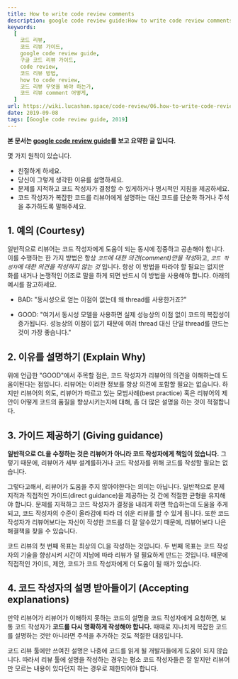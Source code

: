 ```yaml
---
title: How to write code review comments
description: google code review guide:How to write code review comments의 요약, 번역입니다.
keywords:
  [
    코드 리뷰,
    코드 리뷰 가이드,
    google code review guide,
    구글 코드 리뷰 가이드,
    code review,
    코드 리뷰 방법,
    how to code review,
    코드 리뷰 무엇을 봐야 하는가,
    코드 리뷰 comment 어떻게,
  ]
url: https://wiki.lucashan.space/code-review/06.how-to-write-code-review-comments/
date: 2019-09-08
tags: [Google code review guide, 2019]
---
```


**본 문서는 [google code review guide](https://google.github.io/eng-practices/review/reviewer/comments.html)를 보고 요약한 글 입니다.**

몇 가지 원칙이 있습니다.

- 친절하게 하세요.
- 당신이 그렇게 생각한 이유를 설명하세요.
- 문제를 지적하고 코드 작성자가 결정할 수 있게하거나 명시적인 지침을 제공하세요.
- 코드 작성자가 복잡한 코드를 리뷰어에게 설명하는 대신 코드를 단순화 하거나 주석을 추가하도록 말해주세요.

## 1. 예의 (Courtesy)

일반적으로 리뷰어는 코드 작성자에게 도움이 되는 동시에 정중하고 공손해야 합니다. 이를 수행하는 한 가지 방법은 항상 *`코드`에 대한 의견(comment)만을 작성*하고, _`코드 작성자`에 대한 의견을 작성하지 않는 것_ 입니다. 항상 이 방법을 따라야 할 필요는 없지만 화를 내거나 논쟁적인 어조로 말을 하게 되면 반드시 이 방법을 사용해야 합니다. 아래의 예시를 참고하세요.

- BAD: "동시성으로 얻는 이점이 없는데 왜 thread를 사용한거죠?"

- GOOD: "여기서 동시성 모델을 사용하면 실제 성능상의 이점 없이 코드의 복잡성이 증가됩니다. 성능상의 이점이 없기 때문에 여러 thread 대신 단일 thread를 만드는 것이 가장 좋습니다."

## 2. 이유를 설명하기 (Explain Why)

위에 언급한 "GOOD"에서 주목할 점은, 코드 작성자가 리뷰어의 의견을 이해하는데 도움이된다는 점입니다. 리뷰어는 이러한 정보를 항상 의견에 포함할 필요는 없습니다. 하지만 리뷰어의 의도, 리뷰어가 따르고 있는 모범사례(best practice) 혹은 리뷰어의 제안이 어떻게 코드의 품질을 향상시키는지에 대해, 좀 더 많은 설명을 하는 것이 적절합니다.

## 3. 가이드 제공하기 (Giving guidance)

**일반적으로 CL을 수정하는 것은 리뷰어가 아니라 코드 작성자에게 책임이 있습니다.** 그렇기 때문에, 리뷰어가 세부 설계를하거나 코드 작성자를 위해 코드를 작성할 필요는 없습니다.

그렇다고해서, 리뷰어가 도움을 주지 않아야한다는 의미는 아닙니다. 일반적으로 문제 지적과 직접적인 가이드(direct guidance)을 제공하는 것 간에 적절한 균형을 유지해야 합니다. 문제를 지적하고 코드 작성자가 결정을 내리게 하면 학습하는데 도움을 주게되고, 코드 작성자의 수준이 올라감에 따라 더 쉬운 리뷰를 할 수 있게 됩니다. 또한 코드 작성자가 리뷰어보다는 자신이 작성한 코드를 더 잘 알수있기 때문에, 리뷰어보다 나은 해결책을 찾을 수 있습니다.

코드 리뷰의 첫 번째 목표는 최상의 CL을 작성하는 것입니다. 두 번째 목표는 코드 작성자의 기술을 향상시켜 시간이 지남에 따라 리뷰가 덜 필요하게 만드는 것입니다. 때문에 직접적인 가이드, 제안, 코드가 코드 작성자에게 더 도움이 될 때가 있습니다.

## 4. 코드 작성자의 설명 받아들이기 (Accepting explanations)

만약 리뷰어가 리뷰어가 이해하지 못하는 코드의 설명을 코드 작성자에게 요청하면, 보통 코드 작성자가 **코드를 다시 명확하게 작성해야 합니다.** 때때로 지나치게 복잡한 코드를 설명하는 것만 아니라면 주석을 추가하는 것도 적절한 대응입니다.

코드 리뷰 툴에만 쓰여진 설명은 나중에 코드를 읽게 될 개발자들에게 도움이 되지 않습니다. 따라서 리뷰 툴에 설명을 작성하는 경우는 평소 코드 작성자들은 잘 알지만 리뷰어만 모르는 내용이 있다던지 하는 경우로 제한되어야 합니다.
